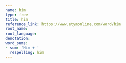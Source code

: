```yaml
---
name: him
type: free
title: him
reference_link: https://www.etymonline.com/word/him
root_name: 
root_language: 
denotation: 
word_sums:
- sum: 'Him + '
  respelling: him
---
```

